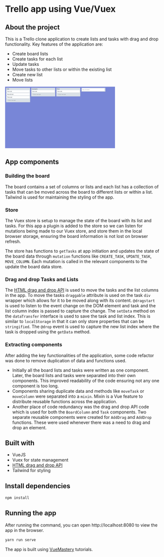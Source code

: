 # Trello app using Vue/Vuex

## About the project

This is a Trello clone application to create lists and tasks with drag and drop functionality. Key features of the application are:

- Create board lists
- Create tasks for each list
- Update tasks
- Move tasks to other lists or within the existing list
- Create new list
- Move lists

<img src="./public/app_screen.png" style="height:200px">

## App components

### Building the board

The board contains a set of columns or lists and each list has a collection of tasks that can be moved across the board to different lists or within a list. Tailwind is used for maintaining the styling of the app.

### Store

The Vuex store is setup to manage the state of the board with its list and tasks. For this app a plugin is added to the store so we can listen for mutations being made to our Vuex store, and store them in the local browser storage, ensuring the board information is not lost on browser refresh.

The store has functions to `getTasks` at app initiation and updates the state of the board data through `mutation` functions like `CREATE_TASK`, `UPDATE_TASK`, `MOVE_COLUMN`. Each mutation is called in the relevant components to the update the board data store.

### Drag and drop Tasks and Lists

The [HTML drag and drop API](https://developer.mozilla.org/en-US/docs/Web/API/HTML_Drag_and_Drop_API) is used to move the tasks and the list columns in the app. To move the tasks `draggable` attribute is used on the task `div` wrapper which allows for it to be moved along with its content. `@dragstart` is used to listen to the event change on the DOM element and task and the list column index is passed to capture the change. The `setData` method on the `dataTransfer` interface is used to save the task and list index. This is similar to `localStorage` in that it can only store properties that can be `stringified`. The `@drop` event is used to capture the new list index where the task is dropped using the `getData` method.

### Extracting components

After adding the key functionalities of the application, some code refactor was done to remove duplication of data and functions used.

- Initially all the board lists and tasks were written as one component. Later, the board lists and tasks were separated into their own components. This improved readability of the code ensuring not any one component is too long.
- Components sharing duplicate data and methods like `moveTask` or `moveColumn` were separated into a `mixin`. Mixin is a Vue feature to distribute reusable functions across the application.
- Another place of code redundancy was the drag and drop API code which is used for both the `BoardColumn` and `Task` components. Two separate reusable components were created for `AddDrag` and `AddDrop` functions. These were used whenever there was a need to drag and drop an element.

## Built with

- VueJS
- Vuex for state management
- [HTML drag and drop API](https://developer.mozilla.org/en-US/docs/Web/API/HTML_Drag_and_Drop_API)
- Tailwind for styling

## Install dependencies

```bash
npm install
```

## Running the app

After running the command, you can open http://localhost:8080 to view the app in the browser.

```bash
yarn run serve
```

The app is built using [VueMastery](https://www.vuemastery.com/) tutorials.
